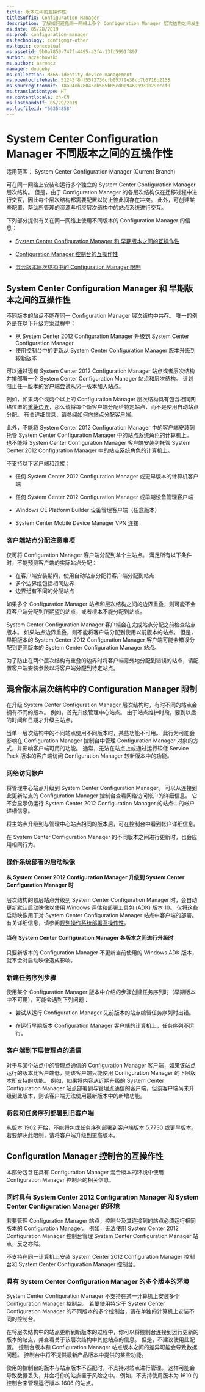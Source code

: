 ```yaml
---
title: 版本之间的互操作性
titleSuffix: Configuration Manager
description: 了解如何避免同一网络上多个 Configuration Manager 层次结构之间发生冲突。
ms.date: 05/28/2019
ms.prod: configuration-manager
ms.technology: configmgr-other
ms.topic: conceptual
ms.assetid: 9b0a7859-747f-4495-a2f4-13fd5991f897
author: aczechowski
ms.author: aaroncz
manager: dougeby
ms.collection: M365-identity-device-management
ms.openlocfilehash: 51243f8df55f2736cfb053f9e38cc7b6716b2158
ms.sourcegitcommit: 18a94eb78043cb565b05cd0e9469b939b29cccf0
ms.translationtype: HT
ms.contentlocale: zh-CN
ms.lasthandoff: 05/29/2019
ms.locfileid: "66354858"
---
```

# <a name="interoperability-between-different-versions-of-system-center-configuration-manager"></a>System Center Configuration Manager 不同版本之间的互操作性

适用范围：  System Center Configuration Manager (Current Branch)

可在同一网络上安装和运行多个独立的 System Center Configuration Manager 层次结构。 但是，由于 Configuration Manager 的各层次结构仅在迁移过程中进行交互，因此每个层次结构都需要配置以防止彼此间存在冲突。 此外，可创建某些配置，帮助所管理的资源与相应层次结构中的站点系统进行交互。  

下列部分提供有关在同一网络上使用不同版本的 Configuration Manager 的信息：  

- [System Center Configuration Manager 和 早期版本之间的互操作性](#BKMK_SupConfigInterop)  

- [Configuration Manager 控制台的互操作性](#BKMK_ConsoleInterop)  

- [混合版本层次结构中的 Configuration Manager 限制](#bkmk_mixed)  


## <a name="BKMK_SupConfigInterop"></a> System Center Configuration Manager 和 早期版本之间的互操作性  

不同版本的站点不能在同一 Configuration Manager 层次结构中共存。 唯一的例外是在以下升级方案过程中：

- 从 System Center 2012 Configuration Manager 升级到 System Center Configuration Manager
- 使用控制台中的更新从 System Center Configuration Manager 版本升级到较新版本

可以通过现有 System Center 2012 Configuration Manager 站点或者层次结构并排部署一个 System Center Configuration Manager 站点和层次结构。 计划阻止任一版本的客户端尝试从另一版本加入站点。

例如，如果两个或两个以上的 Configuration Manager 层次结构具有包含相同网络位置的[重叠边界](/sccm/core/servers/deploy/configure/boundary-groups#overlapping-boundaries)，那么请将每个新客户端分配给特定站点，而不是使用自动站点分配。 有关详细信息，请参阅[如何向站点分配客户端](/sccm/core/clients/deploy/assign-clients-to-a-site)。  

此外，不能将 System Center 2012 Configuration Manager 中的客户端安装到托管 System Center Configuration Manager 中的站点系统角色的计算机上。 也不能将 System Center Configuration Manager 客户端安装到托管 System Center 2012 Configuration Manager 中的站点系统角色的计算机上。  

不支持以下客户端和连接：  

- 任何 System Center 2012 Configuration Manager 或更早版本的计算机客户端  

- 任何 System Center 2012 Configuration Manager 或早期设备管理客户端  

- Windows CE Platform Builder 设备管理客户端（任意版本）  

- System Center Mobile Device Manager VPN 连接  

### <a name="BKMK_SupConfigSiteAssignment"></a> 客户端站点分配注意事项  

仅可将 Configuration Manager 客户端分配到单个主站点。 满足所有以下条件时，不能预测客户端的实际站点分配：

- 在客户端安装期间，使用自动站点分配将客户端分配到站点
- 多个边界组包括相同边界
- 边界组有不同的分配站点

如果多个 Configuration Manager 站点和层次结构之间的边界重叠，则可能不会将客户端分配到所期望的站点，或者根本不能分配到站点。  

System Center Configuration Manager 客户端会在完成站点分配之前检查站点版本。 如果站点边界重叠，则不能将客户端分配到使用以前版本的站点。 但是，早期版本的 System Center 2012 Configuration Manager 客户端可能会错误分配到更高版本的 System Center Configuration Manager 站点。  

为了防止在两个层次结构有重叠的边界时将客户端意外地分配到错误的站点，请配置客户端安装参数以将客户端分配到特定站点。  

## <a name="bkmk_mixed"></a> 混合版本层次结构中的 Configuration Manager 限制  

在升级 System Center Configuration Manager 层次结构时，有时不同的站点会拥有不同的版本。 例如，首先升级管理中心站点。 由于站点维护时段，要到以后的时间和日期才升级主站点。  

当单一层次结构中的不同站点使用不同版本时，某些功能不可用。 此行为可能会影响在 Configuration Manager 控制台中管理 Configuration Manager 对象的方式，并影响客户端可用的功能。 通常，无法在站点上或通过运行较低 Service Pack 版本的客户端访问 Configuration Manager 较新版本中的功能。  

### <a name="network-access-account"></a>网络访问帐户

将管理中心站点升级到 System Center Configuration Manager。 可以从连接到此更新站点的 Configuration Manager 控制台查看网络访问帐户的详细信息。 它不会显示仍运行 System Center 2012 Configuration Manager 的站点中的帐户详细信息。

将主站点升级到与管理中心站点相同的版本后，可在控制台中看到帐户详细信息。

在 System Center Configuration Manager 的不同版本之间进行更新时，也会应用相同行为。

### <a name="boot-images-for-os-deployment"></a>操作系统部署的启动映像

#### <a name="when-upgrading-from-system-center-2012-configuration-manager-to-system-center-configuration-manager"></a>从 System Center 2012 Configuration Manager 升级到 System Center Configuration Manager 时

层次结构的顶层站点升级到 System Center Configuration Manager 时，会自动更新默认启动映像以使用 Windows 评估和部署工具包 (ADK) 版本 10。 仅将这些启动映像用于对 System Center Configuration Manager 站点中客户端的部署。 有关详细信息，请参阅[规划操作系统部署互操作性](/sccm/osd/plan-design/planning-for-operating-system-deployment-interoperability)。

#### <a name="when-upgrading-between-system-center-configuration-manager-versions"></a>当在 System Center Configuration Manager 各版本之间进行升级时

只要新版本的 Configuration Manager 不更新当前使用的 Windows ADK 版本，就不会对启动映像造成影响。

### <a name="new-task-sequence-steps"></a>新建任务序列步骤

使用某个 Configuration Manager 版本中介绍的步骤创建任务序列时（早期版本中不可用），可能会遇到下列问题：

- 尝试从运行 Configuration Manager 先前版本的站点编辑任务序列时出错。

- 在运行早期版本 Configuration Manager 客户端的计算机上，任务序列不运行。

### <a name="client-to-down-level-management-point-communications"></a>客户端到下层管理点的通信

对于与某个站点中的管理点通信的 Configuration Manager 客户端，如果该站点运行的版本比客户端低，则该客户端只能使用 Configuration Manager 的下层版本所支持的功能。 例如，如果将内容从近期升级的 System Center Configuration Manager 站点部署到与管理点通信的客户端，但该客户端尚未升级到此版本，则该客户端无法使用最新版本中的新增功能。

### <a name="package-and-task-sequence-deployments-to-legacy-clients"></a>将包和任务序列部署到旧客户端

<!-- SCCMDocs-pr issue #3493 -->

从版本 1902 开始，不能将包或任务序列部署到客户端版本 5.7730 或更早版本。 若要解决此限制，请将客户端升级到更高版本。


## <a name="BKMK_ConsoleInterop"></a>Configuration Manager 控制台的互操作性  

本部分包含在具有 Configuration Manager 混合版本的环境中使用 Configuration Manager 控制台的相关信息。  

### <a name="an-environment-with-both-system-center-2012-configuration-manager-and-system-center-configuration-manager"></a>同时具有 System Center 2012 Configuration Manager 和 System Center Configuration Manager 的环境

若要管理 Configuration Manager 站点，控制台及其连接到的站点必须运行相同版本的 Configuration Manager。 例如，无法使用 System Center 2012 Configuration Manager 控制台管理 System Center Configuration Manager 站点，反之亦然。

不支持在同一计算机上安装 System Center 2012 Configuration Manager 控制台和 System Center Configuration Manager 控制台。

### <a name="an-environment-with-multiple-versions-of-system-center-configuration-manager"></a>具有 System Center Configuration Manager 的多个版本的环境

System Center Configuration Manager 不支持在某一计算机上安装多个 Configuration Manager 控制台。 若要使用特定于 System Center Configuration Manager 的不同版本的多个控制台，请在单独的计算机上安装不同的控制台。

在将层次结构中的站点更新到新版本的过程中，你可以将控制台连接到运行更新的版本的站点，并查看关于该层次结构中其他站点的信息。 但是，不建议使用此配置。 控制台版本和 Configuration Manager 站点版本之间的差异可能会导致数据问题。 控制台中将不提供最新产品版本中提供的某些功能。

使用的控制台的版本与站点版本不匹配时，不支持对站点进行管理。 这样可能会导致数据丢失，并会将你的站点置于风险之中。 例如，不支持使用版本为 1610 的控制台来管理运行版本 1606 的站点。
